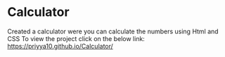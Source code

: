 # Calculator

Created a calculator were you can calculate the numbers using Html and CSS
To view the project click on the below link:
https://priyya10.github.io/Calculator/

